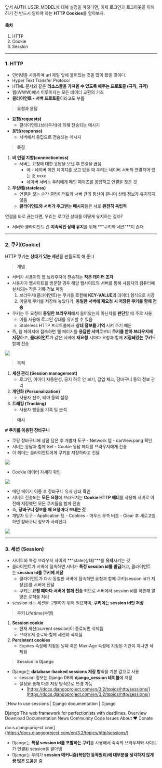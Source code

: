 앞서 AUTH_USER_MODEL에 대해 설정을 마쳤다면, 이제 로그인과 로그아웃을 이해하기 전 반드시 알아야 하는 **HTTP Cookies**를 알아보자.

#### **목차**

1.  HTTP
2.  Cookie
3.  Session

---

### **1. HTTP**

-   인터넷을 사용하며 url 제일 앞에 붙어있는 것을 많이 봤을 것이다.
-   Hyper Text Transfer Protocol
-   HTML 문서와 같은 **리소스들을 가져올 수 있도록 해주는 프로토콜 (규칙, 규약)**
-   웹(WWW)에서 이루어지는 모든 데이터 교환의 기초
-   **클라이언트 - 서버 프로토콜**이라고도 부름

> **요청과 응답**

-   **요청(requests)**  
    -   클라이언트(브라우저)에 의해 전송되는 메시지
-   **응답(response)**  
    -   서버에서 응답으로 전송되는 메시지

> **특징**

1.  **비 연결 지향(connectionless)**  
    -   서버는 요청에 대한 응답을 보낸 후 연결을 끊음
        -   예 - 네이버 메인 페이지를 보고 있을 때 우리는 네이버 서버와 연결되어 있는 것 xxxx
        -   네이버 서버는 우리에게 메인 페이즈를 응답하고 연결을 끊은 것
2.  **무상태(stateless)**
    -   연결을 끊는 순간 클라이언트와 서버 간의 통신이 끝나며 상태 정보가 유지되지 않음
    -   **클라이언트와 서버가 주고받는 메시지**들은 서로 **완전히 독립적**

연결을 바로 끊는다면, 우리는 로그인 상태를 어떻게 유지하는 걸까?

-   서버와 클라이언트 간 **지속적인 상태 유지**를 위해 **"쿠키와 세션"**이 존재

---

### **2. 쿠키(Cookie)**

HTTP 쿠키는 **상태가 있는 세션**을 만들도록 해 준다

> **개념**

-   서버가 사용자의 웹 브라우저에 전송하는 **작은 데이터 조각**
-   사용자가 웹사이트를 방문할 경우 해당 웹사이트의 서버를 통해 사용자의 컴퓨터에 설치되는 작은 기록 정보 파일
    1.  브라우저(클라이언트)는 쿠키를 로컬에 **KEY-VALUE**의 데이터 형식으로 저장
    2.  이렇게 쿠키를 저장해 놓았다가, **동일한 서버에 재요청 시 저장된 쿠키를 함께 전송**
-   쿠키는 두 요청이 **동일한 브라우저**에서 들어왔는지 아닌지를 **판단**할 때 주로 사용
    -   이를 사용해 로그인 상태를 유지할 수 있음
    -   Stateless HTTP 프로토콜에서 **상태 정보를 기억** 시켜 주기 때문
-   즉, 웹 페이지에 접속하면 웹 페이지를 **응답한 서버**로부터 **쿠키를 받아 브라우저에 저장**하고, **클라이언트**가 같은 서버에 **재요청** 시마다 요청과 함께 **저장돼있는 쿠키**도 함께 전송

![](https://blog.kakaocdn.net/dn/cfz7YU/btrMqt2go3q/jZ7LNFMntsfc8kd6yDb9qK/img.png)

> **목적**

1.  **세션 관리 (Session management)**  
    -   로그인, 아이디 자동완성, 공지 하루 안 보기, 팝업 체크, 장바구니 등의 정보 관리
2.  **개인화 (Personalization)**
    -   사용자 선호, 테마 등의 설정
3.  **트래킹 (Tracking)**
    -   사용자 행동을 기록 및 분석

> **예시**

**# 쿠키를 이용한 장바구니**

-   쿠팡 장바구니에 상품 담은 후 개발자 도구 - Network 탭 - carView.pang 확인
-   서버는 응답과 함께 Set - Cookie 응답 헤더를 브라우저에게 전송
-   이 헤더는 클라이언트에게 쿠키를 저장하라고 전달

![](https://blog.kakaocdn.net/dn/dBjXeP/btrMkfSbLIa/jeUqMnwumhn71l12jJLsD0/img.png)

-   Cookie 데이터 자세히 확인

![](https://blog.kakaocdn.net/dn/bWwk0s/btrMnmig2zk/7Z3sAWkbJhAuTeeLICjKM1/img.png)

-   메인 페이지 이동 후 장바구니 유지 상태 확인
-   서버로 전송되는 **모든 요청**에 브라우저는 **Cookie HTTP 헤더**를 사용해 서버로 이전에 저장했던 모든 쿠키들을 함께 전송
-   즉, **장바구니 정보를 매 요청마다 보내는 것**
-   개발자 도구 - Application 탭 - Cookies - 마우스 우측 버튼 - Clear 후 새로고침 하면 장바구니 정보가 사라진다.

![](https://blog.kakaocdn.net/dn/dKhEaQ/btrMkgQ62Os/jDQoLRUCwLWa3D4bvQLa71/img.png)

---

### **3. 세션 (Session)**

-   사이트와 특정 브라우저 사이의 **"state(상태)"**를 **유지**시키는 것
-   클라이언트가 서버에 접속하면 서버가 **특정 session id를 발급**하고, 클라이언트는 **session id를 쿠키에 저장**
    -   클라이언트가 다시 동일한 서버에 접속하면 요청과 함께 쿠키(session id가 저장된)를 서버에 전달
    -   쿠키는 **요청 때마다 서버에 함께 전송** 되므로 서버에서 session id를 확인해 알맞은 로직을 처리
-   session id는 세션을 구별하기 위해 필요하며, **쿠키에는 session id만 저장**

> **쿠키 Lifetime(수명)**

1.  **Session cookie**
    -   현재 세션(current session)이 종료되면 삭제됨
    -   브라우저 종료와 함께 세션이 삭제됨
2.  **Persistent cookies**
    -   Expires 속성에 지정된 날짜 혹은 Max-Age 속성에 지정된 기간이 지나면 삭제됨

> **Session in Django**

-   Django는 **database-backed sessions 저장 방식**을 기본 값으로 사용
    -   session 정보는 Django DB의 **django_session 테이블**에 저장
    -   설정을 통해 다른 저장 방식으로 변경 가능
        -   [https://docs.djangoproject.com/en/3.2/topics/http/sessions/](https://docs.djangoproject.com/en/3.2/topics/http/sessions/)

 [How to use sessions | Django documentation | Django

Django The web framework for perfectionists with deadlines. Overview Download Documentation News Community Code Issues About ♥ Donate

docs.djangoproject.com](https://docs.djangoproject.com/en/3.2/topics/http/sessions/)

-   Django는 **특정 session id를 포함하는 쿠키**를 사용해서 각각의 브라우저와 사이트가 연결된 session을 알아냄
-   Django는 우리가 **session 메커니즘(복잡한 동작원리)에 대부분을 생각하지 않게끔 많은 도움**을 줌
